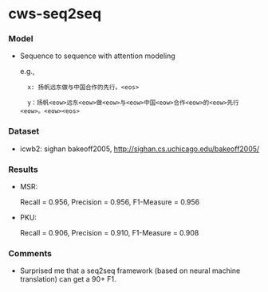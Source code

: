 # cws-seq2seq

### Model
- Sequence to sequence with attention modeling
  
  e.g., 
  
        x: 扬帆远东做与中国合作的先行。<eos>
        
        y：扬帆<eow>远东<eow>做<eow>与<eow>中国<eow>合作<eow>的<eow>先行<eow>。<eow><eos>

### Dataset
- icwb2: sighan bakeoff2005, http://sighan.cs.uchicago.edu/bakeoff2005/

### Results
- MSR: 

  Recall = 0.956, Precision =	0.956, F1-Measure =	0.956
  
- PKU:

  Recall = 0.906, Precision =	0.910, F1-Measure =	0.908

### Comments
- Surprised me that a seq2seq framework (based on neural machine translation) can get a 90+ F1. 
